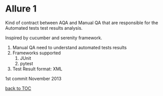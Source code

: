 # Allure 1

Kind of contract between AQA and Manual QA that are responsible for the Automated tests test results analysis.

Inspired by cucumber and serenity framework.

1. Manual QA need to understand automated tests results
2. Frameworks supported
   1. JUnit
   2. pytest
3. Test Result format: XML



1st commit November 2013

[back to TOC](toc.md)